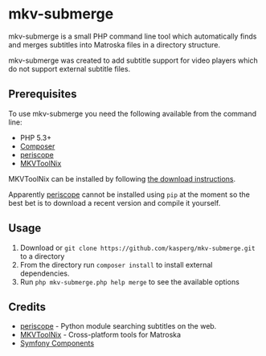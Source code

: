 # mkv-submerge

mkv-submerge is a small PHP command line tool which automatically finds and merges subtitles into Matroska files in a directory structure.

mkv-submerge was created to add subtitle support for video players which do not support external subtitle files.

## Prerequisites

To use mkv-submerge you need the following available from the command line:

* PHP 5.3+
* [Composer](http://getcomposer.org/)
* [periscope](https://code.google.com/p/periscope/) 
* [MKVToolNix](http://www.bunkus.org/videotools/mkvtoolnix/)

MKVToolNix can be installed by following [the download instructions](http://www.bunkus.org/videotools/mkvtoolnix/downloads.html).

Apparently [periscope](https://code.google.com/p/periscope/) cannot be installed using `pip` at the moment so the best bet is to download a recent version and compile it yourself.

## Usage

1. Download or `git clone https://github.com/kasperg/mkv-submerge.git` to a directory
2. From the directory run `composer install` to install external dependencies.
3. Run `php mkv-submerge.php help merge` to see the available options


## Credits

* [periscope](https://code.google.com/p/periscope/) - Python module searching subtitles on the web.
* [MKVToolNix](http://www.bunkus.org/videotools/mkvtoolnix/) - Cross-platform tools for Matroska
* [Symfony Components](http://symfony.com/components)

